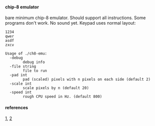 #### chip-8 emulator

bare minimum chip-8 emulator. Should support all instructions. Some programs don't work. No sound yet. Keypad uses normal layout:
```
1234
qwer
asdf
zxcv
```

```
Usage of ./ch8-emu:
  -debug
    	debug info
  -file string
    	file to run
  -pad int
    	pad (scaled) pixels with n pixels on each side (default 2)
  -scale int
    	scale pixels by n (default 20)
  -speed int
    	rough CPU speed in Hz. (default 800)
```

#### references

[1](https://tobiasvl.github.io/blog/write-a-chip-8-emulator), [2](https://github.com/mattmikolay/chip-8/wiki/CHIP%E2%80%908-Instruction-Set)
